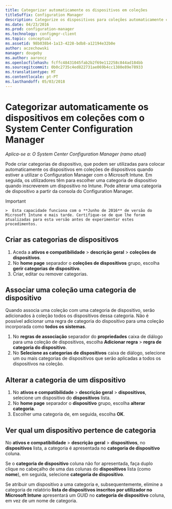 ```yaml
---
title: Categorizar automaticamente os dispositivos em coleções
titleSuffix: Configuration Manager
description: Categorize os dispositivos para coleções automaticamente com o System Center Configuration Manager.
ms.date: 04/23/2016
ms.prod: configuration-manager
ms.technology: configmgr-client
ms.topic: conceptual
ms.assetid: 98b038b4-1a13-4228-bdb8-a12194e32b0e
author: aczechowski
manager: dougeby
ms.author: aaroncz
ms.openlocfilehash: fcffc48431045fab2b2f69e112258c844ad184bb
ms.sourcegitcommit: 0b0c2735c4ed822731ae069b4cc1380e89e78933
ms.translationtype: MT
ms.contentlocale: pt-PT
ms.lasthandoff: 05/03/2018
---
```

# <a name="automatically-categorize-devices-into-collections-with-system-center-configuration-manager"></a>Categorizar automaticamente os dispositivos em coleções com o System Center Configuration Manager

*Aplica-se a: O System Center Configuration Manager (ramo atual)*

Pode criar categorias de dispositivo, que podem ser utilizadas para colocar automaticamente os dispositivos em coleções de dispositivos quando estiver a utilizar o Configuration Manager com o Microsoft Intune. Em seguida, os utilizadores têm para escolher uma categoria de dispositivo quando inscreverem um dispositivo no Intune. Pode alterar uma categoria de dispositivo a partir da consola do Configuration Manager.

> [!IMPORTANT]  
    >  Esta capacidade funciona com o **Junho de 2016** de versão do Microsoft Intune e mais tarde. Certifique-se de que lhe foram atualizadas para esta versão antes de experimentar estes procedimentos.

## <a name="create-device-categories"></a>Criar as categorias de dispositivos

1.  Aceda a **ativos e compatibilidade** > **descrição geral** > **coleções de dispositivos**.
2.  No **home page** separador o **coleções de dispositivos** grupo, escolha **gerir categorias de dispositivo**.
3.  Criar, editar ou remover categorias.

## <a name="associate-a-collection-with-a-device-category"></a>Associar uma coleção uma categoria de dispositivo

Quando associa uma coleção com uma categoria de dispositivo, serão adicionados à coleção todos os dispositivos dessa categoria. Não é possível adicionar uma regra de categoria do dispositivo para uma coleção incorporada como **todos os sistemas**.

1.  No **regras de associação** separador do **propriedades** caixa de diálogo para uma coleção de dispositivos, escolha **Adicionar regra** > **regra de categoria do dispositivo**.
2.  No **Selecione as categorias de dispositivos** caixa de diálogo, selecione um ou mais categorias de dispositivos que serão aplicadas a todos os dispositivos na coleção.

## <a name="change-the-category-of-a-device"></a>Alterar a categoria de um dispositivo

1.  No **ativos e compatibilidade** > **descrição geral** > **dispositivos**, selecione um dispositivo do **dispositivos** lista.
2.  No **home page** separador o **dispositivo** grupo, escolha **alterar categoria**.
3.  Escolher uma categoria de, em seguida, escolha **OK**.

## <a name="view-which-category-a-device-belongs-to"></a>Ver qual um dispositivo pertence de categoria

No **ativos e compatibilidade** > **descrição geral** > **dispositivos**, no **dispositivos** lista, a categoria é apresentada no **categoria de dispositivo** coluna.

Se o **categoria de dispositivo** coluna não for apresentada, faça duplo clique no cabeçalho de uma das colunas do **dispositivos** lista (como **nome**), em seguida, selecione **categoria de dispositivo**.

Se atribuir um dispositivo a uma categoria e, subsequentemente, elimine a categoria de relatório **lista de dispositivos inscritos por utilizador no Microsoft Intune** apresentará um GUID no **categoria de dispositivo** coluna, em vez de um nome de categoria.

